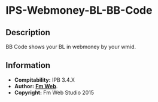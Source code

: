 # IPS-Webmoney-BL-BB-Code
## Description
BB Code shows your BL in webmoney by your wmid.

## Information
* **Compitability:** IPB 3.4.X
* **Author:** [**Fm Web**](http://fm-web.studio/).
* **Copyright:** Fm Web Studio 2015